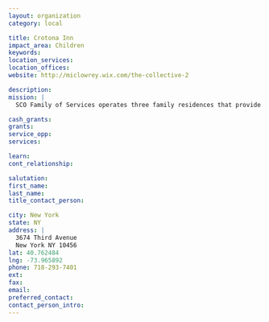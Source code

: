 ```yaml
---
layout: organization
category: local

title: Crotona Inn
impact_area: Children
keywords: 
location_services: 
location_offices: 
website: http://miclowrey.wix.com/the-collective-2

description: 
mission: |
  SCO Family of Services operates three family residences that provide temporary shelter and assistance for up to 212 families in Brooklyn and the Bronx. We offer job readiness and self-sufficiency courses as well as childcare services which parents can utilize while they seek long-term housing. Our focus throughout is the family unit. We help families find appropriate permanent housing and assist them in finding the appropriate neighborhood services that will help them stay there.

cash_grants: 
grants: 
service_opp: 
services: 

learn: 
cont_relationship: 

salutation: 
first_name: 
last_name: 
title_contact_person: 

city: New York
state: NY
address: |
  3674 Third Avenue  
  New York NY 10456
lat: 40.762484
lng: -73.965892
phone: 718-293-7401
ext: 
fax: 
email: 
preferred_contact: 
contact_person_intro: 
---
```

